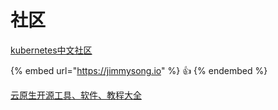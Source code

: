 # 社区



[kubernetes中文社区](https://www.kubernetes.org.cn)

{% embed url="https://jimmysong.io" %}
:thumbsup:
{% endembed %}

[云原生开源工具、软件、教程大全](https://jimmysong.io/awesome-cloud-native/)
